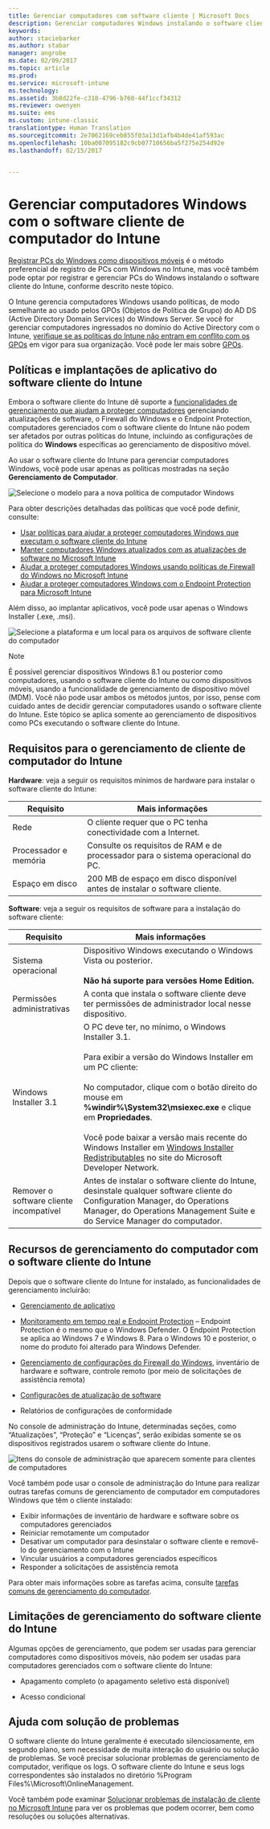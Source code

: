 ```yaml
---
title: Gerenciar computadores com software cliente | Microsoft Docs
description: Gerenciar computadores Windows instalando o software cliente do Intune.
keywords: 
author: staciebarker
ms.author: stabar
manager: angrobe
ms.date: 02/09/2017
ms.topic: article
ms.prod: 
ms.service: microsoft-intune
ms.technology: 
ms.assetid: 3b8d22fe-c318-4796-b760-44f1ccf34312
ms.reviewer: owenyen
ms.suite: ems
ms.custom: intune-classic
translationtype: Human Translation
ms.sourcegitcommit: 2e7062169ceb855f03a13d1afb4b4de41af593ac
ms.openlocfilehash: 10ba007095182c9cb07710656ba5f275e254d92e
ms.lasthandoff: 02/15/2017


---
```


# <a name="manage-windows-pcs-with-intune-pc-client-software"></a>Gerenciar computadores Windows com o software cliente de computador do Intune
[Registrar PCs do Windows como dispositivos móveis](set-up-windows-device-management-with-microsoft-intune.md) é o método preferencial de registro de PCs com Windows no Intune, mas você também pode optar por registrar e gerenciar PCs do Windows instalando o software cliente do Intune, conforme descrito neste tópico.

O Intune gerencia computadores Windows usando políticas, de modo semelhante ao usado pelos GPOs (Objetos de Política de Grupo) do AD DS (Active Directory Domain Services) do Windows Server. Se você for gerenciar computadores ingressados no domínio do Active Directory com o Intune, [verifique se as políticas do Intune não entram em conflito com os GPOs](resolve-gpo-and-microsoft-intune-policy-conflicts.md) em vigor para sua organização. Você pode ler mais sobre [GPOs](https://technet.microsoft.com/library/hh147307.aspx).

## <a name="policies-and-app-deployments-for-the-intune-software-client"></a>Políticas e implantações de aplicativo do software cliente do Intune

Embora o software cliente do Intune dê suporte a [funcionalidades de gerenciamento que ajudam a proteger computadores](policies-to-protect-windows-pcs-in-microsoft-intune.md) gerenciando atualizações de software, o Firewall do Windows e o Endpoint Protection, computadores gerenciados com o software cliente do Intune não podem ser afetados por outras políticas do Intune, incluindo as configurações de política do **Windows** específicas ao gerenciamento de dispositivo móvel. 

Ao usar o software cliente do Intune para gerenciar computadores Windows, você pode usar apenas as políticas mostradas na seção **Gerenciamento de Computador**.

  ![Selecione o modelo para a nova política de computador Windows](../media/select-template-for-pc-policy.png)

Para obter descrições detalhadas das políticas que você pode definir, consulte:

- [Usar políticas para ajudar a proteger computadores Windows que executam o software cliente do Intune](https://docs.microsoft.com/intune/deploy-use/policies-to-protect-windows-pcs-in-microsoft-intune)
- [Manter computadores Windows atualizados com as atualizações de software no Microsoft Intune](https://docs.microsoft.com/intune/deploy-use/keep-windows-pcs-up-to-date-with-software-updates-in-microsoft-intune)
- [Ajudar a proteger computadores Windows usando políticas de Firewall do Windows no Microsoft Intune](https://docs.microsoft.com/intune/deploy-use/help-protect-windows-pcs-using-windows-firewall-policies-in-microsoft-intune)
- [Ajudar a proteger computadores Windows com o Endpoint Protection para Microsoft Intune](https://docs.microsoft.com/intune/deploy-use/help-secure-windows-pcs-with-endpoint-protection-for-microsoft-intune)

Além disso, ao implantar aplicativos, você pode usar apenas o Windows Installer (.exe, .msi).

  ![Selecione a plataforma e um local para os arquivos de software cliente do computador](../media/select-platform-of-software-files-for-pc-agent.png)

> [!NOTE]
> É possível gerenciar dispositivos Windows 8.1 ou posterior como computadores, usando o software cliente do Intune ou como dispositivos móveis, usando a funcionalidade de gerenciamento de dispositivo móvel (MDM). Você não pode usar ambos os métodos juntos, por isso, pense com cuidado antes de decidir gerenciar computadores usando o software cliente do Intune. Este tópico se aplica somente ao gerenciamento de dispositivos como PCs executando o software cliente do Intune.

## <a name="requirements-for-intune-pc-client-management"></a>Requisitos para o gerenciamento de cliente de computador do Intune

**Hardware**: veja a seguir os requisitos mínimos de hardware para instalar o software cliente do Intune:

|Requisito|Mais informações|
|---------------|--------------------|
|Rede|O cliente requer que o PC tenha conectividade com a Internet.|
|Processador e memória|Consulte os requisitos de RAM e de processador para o sistema operacional do PC.|
|Espaço em disco|200 MB de espaço em disco disponível antes de instalar o software cliente.|

**Software**: veja a seguir os requisitos de software para a instalação do software cliente:

|Requisito|Mais informações|
|---------------|--------------------|
|Sistema operacional | Dispositivo Windows executando o Windows Vista ou posterior. </br></br>**Não há suporte para versões Home Edition.**|
|Permissões administrativas|A conta que instala o software cliente deve ter permissões de administrador local nesse dispositivo.|
|Windows Installer 3.1|O PC deve ter, no mínimo, o Windows Installer 3.1.<br /><br />Para exibir a versão do Windows Installer em um PC cliente:<br /><br />  No computador, clique com o botão direito do mouse em **%windir%\System32\msiexec.exe** e clique em **Propriedades**.<br /><br />Você pode baixar a versão mais recente do Windows Installer em [Windows Installer Redistributables](http://go.microsoft.com/fwlink/?LinkID=234258) no site do Microsoft Developer Network.|
|Remover o software cliente incompatível|Antes de instalar o software cliente do Intune, desinstale qualquer software cliente do Configuration Manager, do Operations Manager, do Operations Management Suite e do Service Manager do computador.|

## <a name="computer-management-capabilities-with-the-intune-client-software"></a>Recursos de gerenciamento do computador com o software cliente do Intune

Depois que o software cliente do Intune for instalado, as funcionalidades de gerenciamento incluirão: 

- [Gerenciamento de aplicativo](deploy-apps-in-microsoft-intune.md)

- [Monitoramento em tempo real e Endpoint Protection](help-secure-windows-pcs-with-endpoint-protection-for-microsoft-intune.md) – Endpoint Protection é o mesmo que o Windows Defender. O Endpoint Protection se aplica ao Windows 7 e Windows 8. Para o Windows 10 e posterior, o nome do produto foi alterado para Windows Defender.

- [Gerenciamento de configurações do Firewall do Windows](help-protect-windows-pcs-using-windows-firewall-policies-in-microsoft-intune.md), inventário de hardware e software, controle remoto (por meio de solicitações de assistência remota)

- [Configurações de atualização de software](keep-windows-pcs-up-to-date-with-software-updates-in-microsoft-intune.md)

- Relatórios de configurações de conformidade

No console de administração do Intune, determinadas seções, como “Atualizações”, “Proteção” e “Licenças”, serão exibidas somente se os dispositivos registrados usarem o software cliente do Intune.

  ![Itens do console de administração que aparecem somente para clientes de computadores](../media/admin-console-settings-only-for-pc-agent.png)

Você também pode usar o console de administração do Intune para realizar outras tarefas comuns de gerenciamento de computador em computadores Windows que têm o cliente instalado:

-   Exibir informações de inventário de hardware e software sobre os computadores gerenciados
-   Reiniciar remotamente um computador
-   Desativar um computador para desinstalar o software cliente e removê-lo do gerenciamento com o Intune
-   Vincular usuários a computadores gerenciados específicos
-   Responder a solicitações de assistência remota

Para obter mais informações sobre as tarefas acima, consulte [tarefas comuns de gerenciamento do computador](common-windows-pc-management-tasks-with-the-microsoft-intune-computer-client.md).

## <a name="management-limitations-of-the-intune-client-software"></a>Limitações de gerenciamento do software cliente do Intune

Algumas opções de gerenciamento, que podem ser usadas para gerenciar computadores como dispositivos móveis, não podem ser usadas para computadores gerenciados com o software cliente do Intune:

-   Apagamento completo (o apagamento seletivo está disponível)

-   Acesso condicional

## <a name="help-with-troubleshooting"></a>Ajuda com solução de problemas

O software cliente do Intune geralmente é executado silenciosamente, em segundo plano, sem necessidade de muita interação do usuário ou solução de problemas. Se você precisar solucionar problemas de gerenciamento de computador, verifique os logs. O software cliente do Intune e seus logs correspondentes são instalados no diretório %Program Files%\Microsoft\OnlineManagement.

Você também pode examinar [Solucionar problemas de instalação de cliente no Microsoft Intune](/intune/troubleshoot/troubleshoot-client-setup-in-microsoft-intune) para ver os problemas que podem ocorrer, bem como resoluções ou soluções alternativas.


